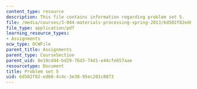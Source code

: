 ```yaml
---
content_type: resource
description: This file contains information regarding problem set 5.
file: /media/courses/3-044-materials-processing-spring-2013/6d502f82ed684c4c3e3895ec201c8873_MIT3_044S13_pset5.pdf
file_type: application/pdf
learning_resource_types:
- Assignments
ocw_type: OCWFile
parent_title: Assignments
parent_type: CourseSection
parent_uid: 8e10cd44-bd29-76d3-74d1-e44cfe657aae
resourcetype: Document
title: Problem set 5
uid: 6d502f82-ed68-4c4c-3e38-95ec201c8873
---
```


